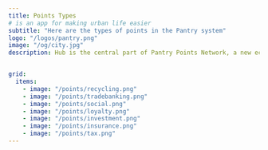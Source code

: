 ```yaml
---
title: Points Types
# is an app for making urban life easier
subtitle: "Here are the types of points in the Pantry system"
logo: "/logos/pantry.png"
image: "/og/city.jpg"
description: Hub is the central part of Pantry Points Network, a new economic system based on points


grid:
  items:
    - image: "/points/recycling.png"
    - image: "/points/tradebanking.png"
    - image: "/points/social.png"
    - image: "/points/loyalty.png"            
    - image: "/points/investment.png"
    - image: "/points/insurance.png"                                
    - image: "/points/tax.png"
---
```

